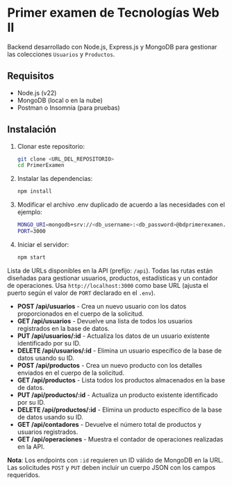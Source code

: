 # Primer examen de Tecnologías Web II

Backend desarrollado con Node.js, Express.js y MongoDB para gestionar las colecciones `Usuarios` y `Productos`.

## Requisitos
- Node.js (v22)
- MongoDB (local o en la nube)
- Postman o Insomnia (para pruebas)

## Instalación
1. Clonar este repositorio:
   ```bash
   git clone <URL_DEL_REPOSITORIO>
   cd PrimerExamen

2. Instalar las dependencias:
   ```bash
   npm install


3. Modificar el archivo .env duplicado de acuerdo a las necesidades con el ejemplo:
   ```bash
   MONGO_URI=mongodb+srv://<db_username>:<db_password>@bdprimerexamen.oegib.mongodb.net/
   PORT=3000

4. Iniciar el servidor:
   ```bash
   npm start


Lista de URLs disponibles en la API (prefijo: `/api`). Todas las rutas están diseñadas para gestionar usuarios, productos, estadísticas y un contador de operaciones. Usa `http://localhost:3000` como base URL (ajusta el puerto según el valor de `PORT` declarado en el `.env`).

- **POST /api/usuarios** - Crea un nuevo usuario con los datos proporcionados en el cuerpo de la solicitud.
- **GET /api/usuarios** - Devuelve una lista de todos los usuarios registrados en la base de datos.
- **PUT /api/usuarios/:id** - Actualiza los datos de un usuario existente identificado por su ID.
- **DELETE /api/usuarios/:id** - Elimina un usuario específico de la base de datos usando su ID.
- **POST /api/productos** - Crea un nuevo producto con los detalles enviados en el cuerpo de la solicitud.
- **GET /api/productos** - Lista todos los productos almacenados en la base de datos.
- **PUT /api/productos/:id** - Actualiza un producto existente identificado por su ID.
- **DELETE /api/productos/:id** - Elimina un producto específico de la base de datos usando su ID.
- **GET /api/contadores** - Devuelve el número total de productos y usuarios registrados.
- **GET /api/operaciones** - Muestra el contador de operaciones realizadas en la API.

**Nota**: Los endpoints con `:id` requieren un ID válido de MongoDB en la URL. Las solicitudes `POST` y `PUT` deben incluir un cuerpo JSON con los campos requeridos.
